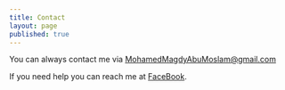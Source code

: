 ```yaml
---
title: Contact
layout: page
published: true
---
```


You can always contact me via MohamedMagdyAbuMoslam@gmail.com

If you need help you can reach me at [FaceBook](https://www.facebook.com/M19o0/).


